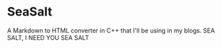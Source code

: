# SeaSalt
A Markdown to HTML converter in C++ that I'll be using in my blogs. SEA SALT, I NEED YOU SEA SALT
